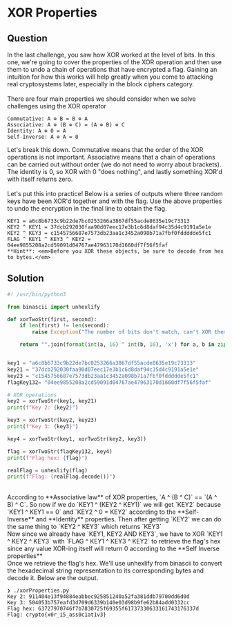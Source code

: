 # XOR Properties

## Question
In the last challenge, you saw how XOR worked at the level of bits. In this one, we're going to cover the properties of the XOR operation and then use them to undo a chain of operations that have encrypted a flag. Gaining an intuition for how this works will help greatly when you come to attacking real cryptosystems later, especially in the block ciphers category.
<br/><br/>
There are four main properties we should consider when we solve challenges using the XOR operator
```
Commutative: A ⊕ B = B ⊕ A
Associative: A ⊕ (B ⊕ C) = (A ⊕ B) ⊕ C
Identity: A ⊕ 0 = A
Self-Inverse: A ⊕ A = 0
```
Let's break this down. Commutative means that the order of the XOR operations is not important. Associative means that a chain of operations can be carried out without order (we do not need to worry about brackets). The identity is 0, so XOR with 0 "does nothing", and lastly something XOR'd with itself returns zero.
<br/><br/>
Let's put this into practice! Below is a series of outputs where three random keys have been XOR'd together and with the flag. Use the above properties to undo the encryption in the final line to obtain the flag.
```
KEY1 = a6c8b6733c9b22de7bc0253266a3867df55acde8635e19c73313
KEY2 ^ KEY1 = 37dcb292030faa90d07eec17e3b1c6d8daf94c35d4c9191a5e1e
KEY2 ^ KEY3 = c1545756687e7573db23aa1c3452a098b71a7fbf0fddddde5fc1
FLAG ^ KEY1 ^ KEY3 ^ KEY2 = 04ee9855208a2cd59091d04767ae47963170d1660df7f56f5faf
**Hint**: <em>Before you XOR these objects, be sure to decode from hex to bytes.</em>
```

## Solution
```python
#! /usr/bin/python3

from binascii import unhexlify

def xorTwoStr(first, second):
    if len(first) != len(second):
        raise Exception("The number of bits don't match, can't XOR them!")

    return "".join(format(int(a, 16) ^ int(b, 16), 'x') for a, b in zip(first, second))


key1 = "a6c8b6733c9b22de7bc0253266a3867df55acde8635e19c73313"
key21 = "37dcb292030faa90d07eec17e3b1c6d8daf94c35d4c9191a5e1e"
key23 = "c1545756687e7573db23aa1c3452a098b71a7fbf0fddddde5fc1"
flagKey132= "04ee9855208a2cd59091d04767ae47963170d1660df7f56f5faf"

# XOR operations
key2 = xorTwoStr(key1, key21)
print(f"Key 2: {key2}")

key3 = xorTwoStr(key2, key23)
print(f"Key 3: {key3}")

key4 = xorTwoStr(key1, xorTwoStr(key2, key3))

flag = xorTwoStr(flagKey132, key4)
print(f"Flag hex: {flag}")

realFlag = unhexlify(flag)
print(f"Flag: {realFlag.decode()}")
```
<br/>
According to **Associative law** of XOR properties, `A ^ (B ^ C)` == `(A ^ B) ^ C`. So now if we do `KEY1 ^ (KEY2 ^ KEY1)` we will get `KEY2` because `KEY1 ^ KEY1 == 0` and `KEY2 ^ 0 = KEY2` according to the **Self-Inverse** and **Identity** properties. Then after getting `KEY2` we can do the same thing to `KEY2 ^ KEY3` which returns `KEY3`
<br/>
Now since we already have `KEY1, KEY2 AND KEY3`, we have to XOR `KEY1 ^ KEY2 ^ KEY3` with `FLAG ^ KEY1 ^ KEY3 ^ KEY2` to retrieve the flag's hex since any value XOR-ing itself will return 0 according to the **Self Inverse properties**
<br/>
Once we retrieve the flag's hex. We'll use unhexlify from binascii to convert the hexadecimal string representation to its corresponding bytes and decode it. Below are the output.

```
❯ ./xorProperties.py
Key 2: 911404e13f94884eabbec925851240a52fa381ddb79700dd6d0d
Key 3: 504053b757eafd3d709d6339b140e03d98b9fe62b84add0332cc
Flag hex: 63727970746f7b7830725f69355f61737330633161743176337d
Flag: crypto{x0r_i5_ass0c1at1v3}
```
